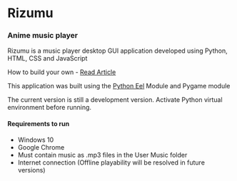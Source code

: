 # Rizumu #
### Anime music player ###

Rizumu is a music player desktop GUI application developed using Python, HTML, CSS and JavaScript

How to build your own - [Read Article](https://devnith.medium.com/building-a-music-player-gui-application-with-python-7c3b03f812fc)

This application was built using the [Python Eel](https://github.com/ChrisKnott/Eel) Module and Pygame module

The current version is still a development version. Activate Python virtual environment before running.

#### Requirements to run ####
- Windows 10
- Google Chrome
- Must contain music as .mp3 files in the User Music folder
- Internet connection (Offline playability will be resolved in future versions)
